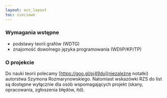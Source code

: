 ```yaml
---
layout: acc_layout
toc: sieciowe
---
```


### Wymagania wstępne
* podstawy teorii grafów (WDTG)
* znajomość dowolnego języka programowania (WDIiP/KP/TP)

### O projekcie
Do nauki teorii polecamy [https://goo.gl/pj49du](niezależne notatki) autorstwa Szymona Rozmarynowskiego. Natomiast wskazówki RZS do list są dostępne wyłącznie dla osób wspomagających projekt (skany, opracowania, zgłoszenia błędów, itd).